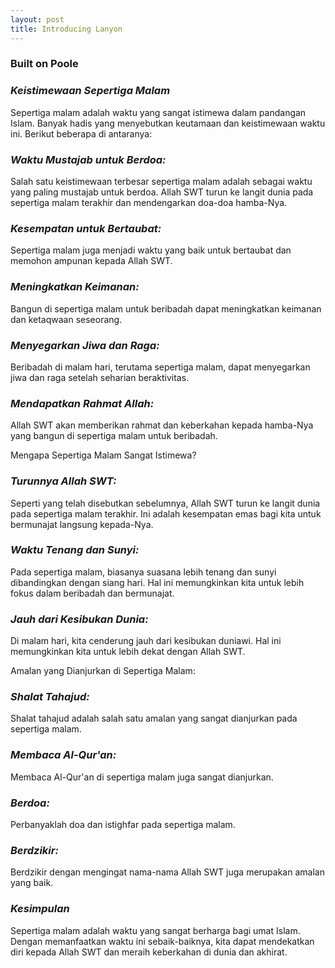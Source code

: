 ```yaml
---
layout: post
title: Introducing Lanyon
---
```


### Built on Poole

### *Keistimewaan Sepertiga Malam*

Sepertiga malam adalah waktu yang sangat istimewa dalam pandangan Islam. Banyak hadis yang menyebutkan keutamaan dan keistimewaan waktu ini. Berikut beberapa di antaranya:

### *Waktu Mustajab untuk Berdoa:*
 Salah satu keistimewaan terbesar sepertiga malam adalah sebagai waktu yang paling mustajab untuk berdoa. Allah SWT turun ke langit dunia pada sepertiga malam terakhir dan mendengarkan doa-doa hamba-Nya.

### *Kesempatan untuk Bertaubat:*
 Sepertiga malam juga menjadi waktu yang baik untuk bertaubat dan memohon ampunan kepada Allah SWT.

###  *Meningkatkan Keimanan:*
Bangun di sepertiga malam untuk beribadah dapat meningkatkan keimanan dan ketaqwaan seseorang.

### *Menyegarkan Jiwa dan Raga:*
 Beribadah di malam hari, terutama sepertiga malam, dapat menyegarkan jiwa dan raga setelah seharian beraktivitas.

### *Mendapatkan Rahmat Allah:*
 Allah SWT akan memberikan rahmat dan keberkahan kepada hamba-Nya yang bangun di sepertiga malam untuk beribadah.

Mengapa Sepertiga Malam Sangat Istimewa?

### *Turunnya Allah SWT:*
 Seperti yang telah disebutkan sebelumnya, Allah SWT turun ke langit dunia pada sepertiga malam terakhir. Ini adalah kesempatan emas bagi kita untuk bermunajat langsung kepada-Nya.

### *Waktu Tenang dan Sunyi:*
Pada sepertiga malam, biasanya suasana lebih tenang dan sunyi dibandingkan dengan siang hari. Hal ini memungkinkan kita untuk lebih fokus dalam beribadah dan bermunajat.

### *Jauh dari Kesibukan Dunia:*
 Di malam hari, kita cenderung jauh dari kesibukan duniawi. Hal ini memungkinkan kita untuk lebih dekat dengan Allah SWT.

Amalan yang Dianjurkan di Sepertiga Malam:

### *Shalat Tahajud:*
 Shalat tahajud adalah salah satu amalan yang sangat dianjurkan pada sepertiga malam.

### *Membaca Al-Qur'an:*
 Membaca Al-Qur'an di sepertiga malam juga sangat dianjurkan.

### *Berdoa:*
 Perbanyaklah doa dan istighfar pada sepertiga malam.

### *Berdzikir:*
Berdzikir dengan mengingat nama-nama Allah SWT juga merupakan amalan yang baik.

### *Kesimpulan*
Sepertiga malam adalah waktu yang sangat berharga bagi umat Islam. Dengan memanfaatkan waktu ini sebaik-baiknya, kita dapat mendekatkan diri kepada Allah SWT dan meraih keberkahan di dunia dan akhirat.
